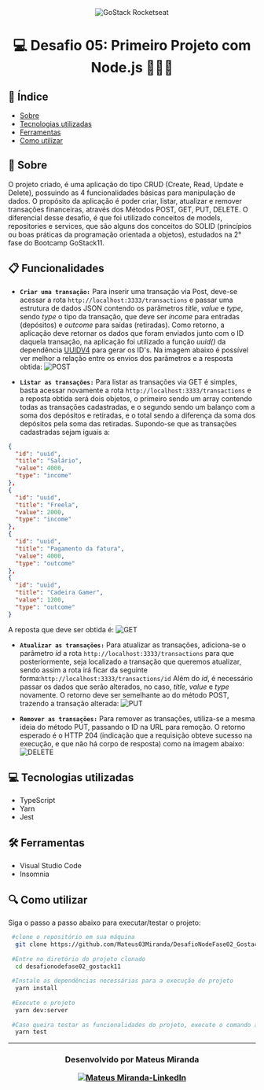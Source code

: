 <div align="center">
  <img alt="GoStack Rocketseat" src="https://ik.imagekit.io/d4plefqyqv/68747470733a2f2f73746f726167652e676f6f676c65617069732e636f6d2f676f6c64656e2d77696e642f626f6f7463616d702d676f737461636b2f6865616465722d6465736166696f732e706e67_vKPw422oK.png">
</div>

<h1 align="center">

💻 Desafio 05: Primeiro Projeto com Node.js  👨🏼‍💻
</h1>

## 📍 Índice
- [Sobre](#-Sobre)
- [Tecnologias utilizadas](#-Tecnologias-utilizadas)
- [Ferramentas](#-Ferramentas)
- [Como utilizar](#-Como-utilizar)

## 📄 Sobre
  O projeto criado, é uma aplicação do tipo CRUD (Create, Read, Update e Delete), possuindo as 4 funcionalidades básicas para manipulação
 de dados. 
  O propósito da aplicação é poder criar, listar, atualizar e remover transações financeiras, através dos Métodos POST, GET, PUT, DELETE.
  O diferencial desse desafio, é que foi utilizado conceitos de models, repositories e services, que são alguns dos conceitos do 
  SOLID (princípios ou boas práticas da programação orientada a objetos), estudados na 2° fase do Bootcamp GoStack11.

## 📋 Funcionalidades
- **```Criar uma transação:```** Para inserir uma transação via Post, deve-se acessar a rota ```http://localhost:3333/transactions``` e 
passar uma estrutura de dados JSON contendo os parâmetros *title*, *value* e *type*, sendo *type* o tipo da transação, que deve ser 
*income* para entradas (depósitos) e *outcome* para saídas (retiradas). Como retorno, a aplicação deve retornar os dados que foram enviados 
junto com o ID daquela transação, na aplicação foi utilizado a função _uuid()_ da dependência [UUIDV4](https://www.npmjs.com/package/uuidv4) para gerar os ID's.
Na imagem abaixo é possível ver melhor a relação entre os envios dos parâmetros e a resposta obtida:
![POST](https://ik.imagekit.io/d4plefqyqv/Print_k7IhBCzFd.png)

- **```Listar as transações:```** Para listar as transações via GET é simples, basta acessar novamente a rota ```http://localhost:3333/transactions```
e a reposta obtida será dois objetos, o primeiro sendo um array contendo todas as transações cadastradas, e o segundo sendo um balanço com 
a soma dos depósitos e retiradas, e o total sendo a diferença da soma dos depósitos pela soma das retiradas.
Supondo-se que as transações cadastradas sejam iguais a:
```JSON
{
  "id": "uuid",
  "title": "Salário",
  "value": 4000,
  "type": "income"
},
{
  "id": "uuid",
  "title": "Freela",
  "value": 2000,
  "type": "income"
},
{
  "id": "uuid",
  "title": "Pagamento da fatura",
  "value": 4000,
  "type": "outcome"
},
{
  "id": "uuid",
  "title": "Cadeira Gamer",
  "value": 1200,
  "type": "outcome"
}
```
A reposta que deve ser obtida é:
![GET](https://ik.imagekit.io/d4plefqyqv/Print_yjGFLAiaF.png)

- **```Atualizar as transações:```** Para atualizar as transações, adiciona-se o parâmetro _id_ a rota ```http://localhost:3333/transactions```
para que posteriormente, seja localizado a transação que queremos atualizar, sendo assim a rota irá ficar da seguinte forma:```http://localhost:3333/transactions/id```
Além do _id_, é necessário passar os dados que serão alterados, no caso, _title_, _value_ e  _type_ novamente. O retorno deve ser semelhante
ao do método POST, trazendo a transação alterada:
![PUT](https://ik.imagekit.io/d4plefqyqv/Print_2TZhEhGMf.png)

- **```Remover as transações:```** Para remover as transações, utiliza-se a mesma ideia do método PUT, passando o ID na URL para remoção.
O retorno esperado é o HTTP 204 (indicação que a requisição obteve sucesso na execução, e que não há corpo de resposta) como na imagem abaixo:
![DELETE](https://ik.imagekit.io/d4plefqyqv/Print_0FzLyoEv8.png)
## 💻 Tecnologias utilizadas 
  - TypeScript
  - Yarn
  - Jest

## 🛠 Ferramentas
- Visual Studio Code
- Insomnia

## 🔍 Como utilizar
Siga o passo a passo abaixo para executar/testar o projeto:
```bash
 #clone o repositório em sua máquina
  git clone https://github.com/Mateus03Miranda/DesafioNodeFase02_Gostack11
 
 #Entre no diretório do projeto clonado
  cd desafionodefase02_gostack11
 
 #Instale as dependências necessárias para a execução do projeto
  yarn install
 
 #Execute o projeto
  yarn dev:server
 
 #Caso queira testar as funcionalidades do projeto, execute o comando abaixo:
  yarn test
```

---
<h3 align="center">

  Desenvolvido por Mateus Miranda 
  <br/>
  
  <a align="center" href="https://linkedin.com/in/mateus-miranda-9bb0091a6">
      <img alt="Mateus Miranda-LinkedIn" src="https://img.shields.io/badge/LinkedIn-Mateus%20Miranda-informational?style=social&logo=linkedin"/>
  </a>
</h3>
